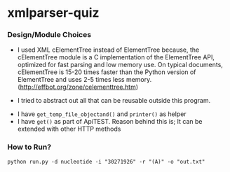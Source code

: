 # xmlparser-quiz

### Design/Module Choices
* I used XML cElementTree instead of ElementTree because, the cElementTree module is a C implementation of the ElementTree API, optimized for fast parsing and low memory use. On typical documents, cElementTree is 15-20 times faster than the Python version of ElementTree and uses 2-5 times less memory.
(http://effbot.org/zone/celementtree.htm)

* I tried to abstract out all that can be reusable outside this program. 
 - I have ```get_temp_file_objectand()``` and  ```printer()``` as helper
 - I have ```get()``` as part of ApiTEST.  Reason behind this is; It can be extended with other HTTP methods 

### How to Run?
```
python run.py -d nucleotide -i "30271926" -r "(A)" -o "out.txt"
```
